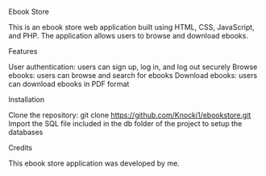 Ebook Store

This is an ebook store web application built using HTML, CSS, JavaScript, and PHP. The application allows users to browse and download ebooks.

Features

User authentication: users can sign up, log in, and log out securely
Browse ebooks: users can browse and search for ebooks
Download ebooks: users can download ebooks in PDF format

Installation

Clone the repository: git clone https://github.com/Knocki1/ebookstore.git
Import the SQL file included in the db folder of the project to setup the databases

Credits

This ebook store application was developed by me.
